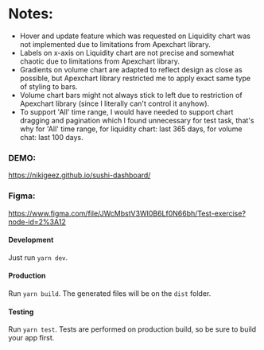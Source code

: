 # Notes:
- Hover and update feature which was requested on Liquidity chart was not implemented due to limitations from Apexchart library.
- Labels on x-axis on Liquidity chart are not precise and somewhat chaotic due to limitations from Apexchart library.
- Gradients on volume chart are adapted to reflect design as close as possible, but Apexchart library restricted me to apply exact same type of styling to bars.
- Volume chart bars might not always stick to left due to restriction of Apexchart library (since I literally can't control it anyhow).
- To support 'All' time range, I would have needed to support chart dragging and pagination which I found unnecessary for test task, that's why for 'All' time range, for liquidity chart: last 365 days, for volume chat: last 100 days.

### DEMO:
https://nikigeez.github.io/sushi-dashboard/

### Figma:
https://www.figma.com/file/JWcMbstV3WI0B6Lf0N66bh/Test-exercise?node-id=2%3A12

#### Development

Just run `yarn dev`.

#### Production

Run `yarn build`. The generated files will be on the `dist` folder.

#### Testing

Run `yarn test`. Tests are performed on production build, so be sure to build your app first.
